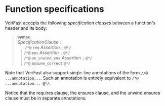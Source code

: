 # Function specifications

VeriFast accepts the following *specification clauses* between a function's header and its body:

> **<sup>Syntax</sup>**\
> _SpecificationClause_ :\
> &nbsp;&nbsp; &nbsp;&nbsp; `/*@` `req` _Assertion_ `;` `@*/`\
> &nbsp;&nbsp; | `/*@` `ens` _Assertion_ `;` `@*/` \
> &nbsp;&nbsp; | `/*@` `on_unwind_ens` _Assertion_ `;` `@*/` \
> &nbsp;&nbsp; | `/*@` `assume_correct` `@*/`

Note that VeriFast also support single-line annotations of the form `//@ ...annotation...`. Such an annotation is entirely equivalent to `/*@ ...annotation... @*/`.

Notice that the requires clause, the ensures clause, and the unwind ensures clause must be in separate annotations.
